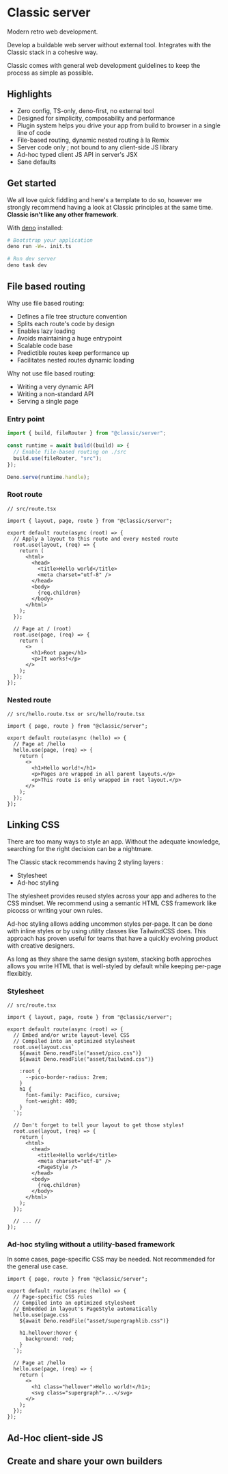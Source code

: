 # Classic server

Modern retro web development.

Develop a buildable web server without external tool. Integrates with the
Classic stack in a cohesive way.

Classic comes with general web development guidelines to keep the process as
simple as possible.

## Highlights

- Zero config, TS-only, deno-first, no external tool
- Designed for simplicity, composability and performance
- Plugin system helps you drive your app from build to browser in a single line
  of code
- File-based routing, dynamic nested routing à la Remix
- Server code only ; not bound to any client-side JS library
- Ad-hoc typed client JS API in server's JSX
- Sane defaults

## Get started

We all love quick fiddling and here's a template to do so, however we strongly
recommend having a look at Classic principles at the same time. **Classic isn't
like any other framework**.

With [deno](https://deno.com/) installed:

```sh
# Bootstrap your application
deno run -W=. init.ts

# Run dev server
deno task dev
```

## File based routing

Why use file based routing:

- Defines a file tree structure convention
- Splits each route's code by design
- Enables lazy loading
- Avoids maintaining a huge entrypoint
- Scalable code base
- Predictible routes keep performance up
- Facilitates nested routes dynamic loading

Why not use file based routing:

- Writing a very dynamic API
- Writing a non-standard API
- Serving a single page

### Entry point

```ts ignore
import { build, fileRouter } from "@classic/server";

const runtime = await build((build) => {
  // Enable file-based routing on ./src
  build.use(fileRouter, "src");
});

Deno.serve(runtime.handle);
```

### Root route

```tsx
// src/route.tsx

import { layout, page, route } from "@classic/server";

export default route(async (root) => {
  // Apply a layout to this route and every nested route
  root.use(layout, (req) => {
    return (
      <html>
        <head>
          <title>Hello world</title>
          <meta charset="utf-8" />
        </head>
        <body>
          {req.children}
        </body>
      </html>
    );
  });

  // Page at / (root)
  root.use(page, (req) => {
    return (
      <>
        <h1>Root page</h1>
        <p>It works!</p>
      </>
    );
  });
});
```

### Nested route

```tsx
// src/hello.route.tsx or src/hello/route.tsx

import { page, route } from "@classic/server";

export default route(async (hello) => {
  // Page at /hello
  hello.use(page, (req) => {
    return (
      <>
        <h1>Hello world!</h1>
        <p>Pages are wrapped in all parent layouts.</p>
        <p>This route is only wrapped in root layout.</p>
      </>
    );
  });
});
```

## Linking CSS

There are too many ways to style an app. Without the adequate knowledge,
searching for the right decision can be a nightmare.

The Classic stack recommends having 2 styling layers :

- Stylesheet
- Ad-hoc styling

The stylesheet provides reused styles across your app and adheres to the CSS
mindset. We recommend using a semantic HTML CSS framework like picocss or
writing your own rules.

Ad-hoc styling allows adding uncommon styles per-page. It can be done with
inline styles or by using utility classes like TailwindCSS does. This approach
has proven useful for teams that have a quickly evolving product with creative
designers.

As long as they share the same design system, stacking both approches allows you
write HTML that is well-styled by default while keeping per-page flexibitly.

### Stylesheet

```tsx
// src/route.tsx

import { layout, page, route } from "@classic/server";

export default route(async (root) => {
  // Embed and/or write layout-level CSS
  // Compiled into an optimized stylesheet
  root.use(layout.css`
    ${await Deno.readFile("asset/pico.css")}
    ${await Deno.readFile("asset/tailwind.css")}

    :root {
      --pico-border-radius: 2rem;
    }
    h1 {
      font-family: Pacifico, cursive;
      font-weight: 400;
    }
  `);

  // Don't forget to tell your layout to get those styles!
  root.use(layout, (req) => {
    return (
      <html>
        <head>
          <title>Hello world</title>
          <meta charset="utf-8" />
          <PageStyle />
        </head>
        <body>
          {req.children}
        </body>
      </html>
    );
  });

  // ... //
});
```

### Ad-hoc styling without a utility-based framework

In some cases, page-specific CSS may be needed. Not recommended for the general
use case.

```tsx
import { page, route } from "@classic/server";

export default route(async (hello) => {
  // Page-specific CSS rules
  // Compiled into an optimized stylesheet
  // Embedded in layout's PageStyle automatically
  hello.use(page.css`
    ${await Deno.readFile("asset/supergraphlib.css")}

    h1.hellover:hover {
      background: red;
    }
  `);

  // Page at /hello
  hello.use(page, (req) => {
    return (
      <>
        <h1 class="hellover">Hello world!</h1>;
        <svg class="supergraph">...</svg>
      </>
    );
  });
});
```

## Ad-Hoc client-side JS

## Create and share your own builders
